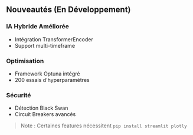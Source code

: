 ## Nouveautés (En Développement)

### IA Hybride Améliorée
- Intégration TransformerEncoder
- Support multi-timeframe

### Optimisation
- Framework Optuna intégré
- 200 essais d'hyperparamètres

### Sécurité
- Détection Black Swan
- Circuit Breakers avancés

> Note : Certaines features nécessitent `pip install streamlit plotly`
